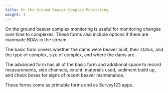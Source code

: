 ```yaml
---
title: On the Ground Beaver Complex Monitoring
weight: 1
---
```


On the ground beaver complex monitoring is useful for monitoring changes over time to complexes. These forms also include options if there are manmade BDAs in the stream.

The basic form covers whether the dams were beaver built, their status, and the type of complex, size of complex, and where the dams are.

The advanced form has all of the basic form and additional space to record measurements, side channels, extent, materials used, sediment build up, and check boxes for signs of recent beaver maintenance.



These forms come as printable forms and as Survey123 apps.